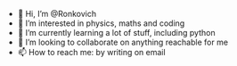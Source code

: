- 👋 Hi, I’m @Ronkovich
- 👀 I’m interested in physics, maths and coding
- 🌱 I’m currently learning a lot of stuff, including python
- 💞️ I’m looking to collaborate on anything reachable for me 
- 📫 How to reach me: by writing on email

<!---
Ronkovich/Ronkovich is a ✨ special ✨ repository because its `README.md` (this file) appears on your GitHub profile.
You can click the Preview link to take a look at your changes.
--->
